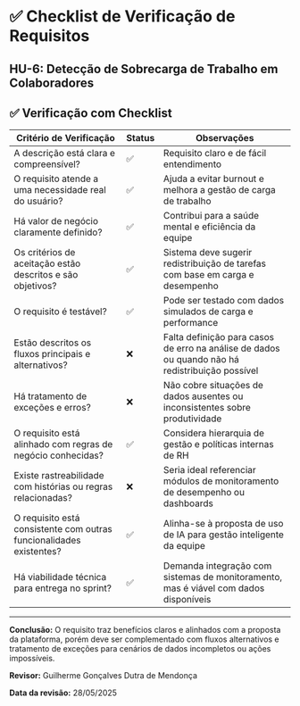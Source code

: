 # ✅ Checklist de Verificação de Requisitos

## HU-6: Detecção de Sobrecarga de Trabalho em Colaboradores

## ✅ Verificação com Checklist

| Critério de Verificação | Status | Observações |
|--------------------------|--------|-------------|
| A descrição está clara e compreensível? | ✅ | Requisito claro e de fácil entendimento |
| O requisito atende a uma necessidade real do usuário? | ✅ | Ajuda a evitar burnout e melhora a gestão de carga de trabalho |
| Há valor de negócio claramente definido? | ✅ | Contribui para a saúde mental e eficiência da equipe |
| Os critérios de aceitação estão descritos e são objetivos? | ✅ | Sistema deve sugerir redistribuição de tarefas com base em carga e desempenho |
| O requisito é testável? | ✅ | Pode ser testado com dados simulados de carga e performance |
| Estão descritos os fluxos principais e alternativos? | ❌ | Falta definição para casos de erro na análise de dados ou quando não há redistribuição possível |
| Há tratamento de exceções e erros? | ❌ | Não cobre situações de dados ausentes ou inconsistentes sobre produtividade |
| O requisito está alinhado com regras de negócio conhecidas? | ✅ | Considera hierarquia de gestão e políticas internas de RH |
| Existe rastreabilidade com histórias ou regras relacionadas? | ❌ | Seria ideal referenciar módulos de monitoramento de desempenho ou dashboards |
| O requisito está consistente com outras funcionalidades existentes? | ✅ | Alinha-se à proposta de uso de IA para gestão inteligente da equipe |
| Há viabilidade técnica para entrega no sprint? | ✅ | Demanda integração com sistemas de monitoramento, mas é viável com dados disponíveis |

---

**Conclusão:** O requisito traz benefícios claros e alinhados com a proposta da plataforma, porém deve ser complementado com fluxos alternativos e tratamento de exceções para cenários de dados incompletos ou ações impossíveis.

**Revisor:** Guilherme Gonçalves Dutra de Mendonça 

**Data da revisão:** 28/05/2025
